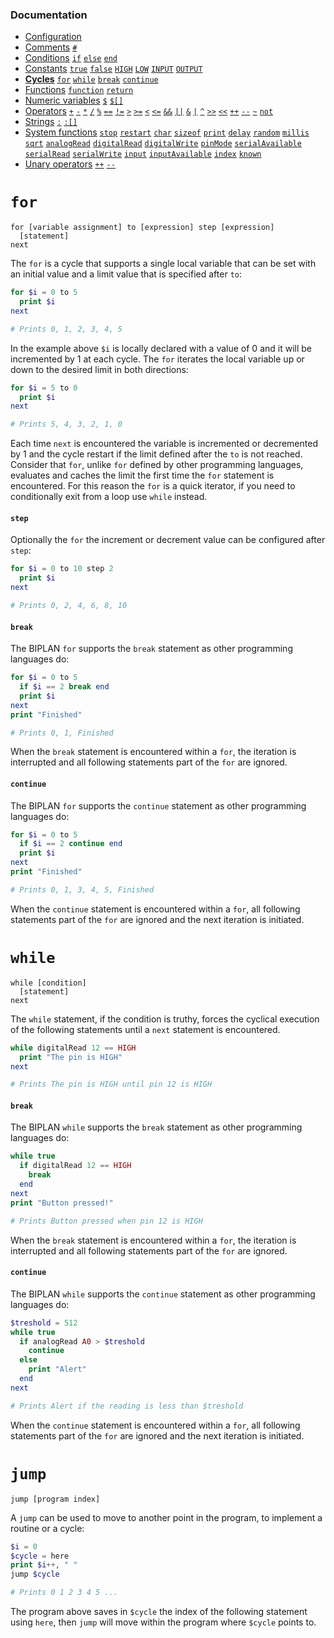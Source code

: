 ### Documentation
- [Configuration](/documentation/configuration.md)
- [Comments](/documentation/comments.md) [`#`]()  
- [Conditions](/documentation/conditions.md) [`if`]() [`else`]() [`end`]()
- [Constants](/documentation/constants.md) [`true`]() [`false`]() [`HIGH`]() [`LOW`]() [`INPUT`]() [`OUTPUT`]()
- **[Cycles](/documentation/cycles.md)** [`for`](/documentation/cycles.md#for) [`while`](/documentation/cycles.md#while) [`break`](/documentation/cycles.md#break) [`continue`](/documentation/cycles.md#continue)
- [Functions](/documentation/functions.md) [`function`]() [`return`]()
- [Numeric variables](/documentation/numeric-variables.md) [`$`]() [`$[]`]()
- [Operators](/documentation/operators.md) [`+`]() [`-`]() [`*`]() [`/`]() [`%`]() [`==`]() [`!=`]() [`>`]() [`>=`]() [`<`]() [`<=`]() [`&&`]() [`||`]() [`&`]() [`|`]() [`^`]() [`>>`]() [`<<`]() [`++`]() [`--`]() [`~`]() [`not`]()
- [Strings](/documentation/strings.md) [`:`]() [`:[]`]()
- [System functions](/documentation/system-functions.md) [`stop`]() [`restart`]() [`char`]() [`sizeof`]() [`print`]() [`delay`]() [`random`]() [`millis`]() [`sqrt`]() [`analogRead`]() [`digitalRead`]() [`digitalWrite`]() [`pinMode`]() [`serialAvailable`]() [`serialRead`]() [`serialWrite`]() [`input`]() [`inputAvailable`]() [`index`]() [`known`]()
- [Unary operators](/documentation/unary-operators.md) [`++`]() [`--`]()

# `for`
```
for [variable assignment] to [expression] step [expression]
  [statement]
next
```
The `for` is a cycle that supports a single local variable that can be set with an initial value and a limit value that is specified after `to`:  
```php
for $i = 0 to 5
  print $i
next

# Prints 0, 1, 2, 3, 4, 5
```
In the example above `$i` is locally declared with a value of 0 and it will be incremented by 1 at each cycle. The `for` iterates the local variable up or down to the desired limit in both directions:
```php
for $i = 5 to 0
  print $i
next

# Prints 5, 4, 3, 2, 1, 0
```
Each time `next` is encountered the variable is incremented or decremented by 1 and the cycle restart if the limit defined after the `to` is not reached. Consider that `for`, unlike `for` defined by other programming languages, evaluates and caches the limit the first time the `for` statement is encountered. For this reason the `for` is a quick iterator, if you need to conditionally exit from a loop use `while` instead.

#### `step`
Optionally the `for` the increment or decrement value can be configured after `step`:  
```php
for $i = 0 to 10 step 2
  print $i
next

# Prints 0, 2, 4, 6, 8, 10
```

#### `break`
The BIPLAN `for` supports the `break` statement as other programming languages do:
```php
for $i = 0 to 5
  if $i == 2 break end
  print $i
next
print "Finished"

# Prints 0, 1, Finished
```
When the `break` statement is encountered within a `for`, the iteration is interrupted and all following statements part of the `for` are ignored.

#### `continue`
The BIPLAN `for` supports the `continue` statement as other programming languages do:
```php
for $i = 0 to 5
  if $i == 2 continue end
  print $i
next
print "Finished"

# Prints 0, 1, 3, 4, 5, Finished
```
When the `continue` statement is encountered within a `for`, all following statements part of the `for` are ignored and the next iteration is initiated.

# `while`
```
while [condition]
  [statement]
next
```
The `while` statement, if the condition is truthy, forces the cyclical execution of the following statements until a `next` statement is encountered.   
```php
while digitalRead 12 == HIGH
  print "The pin is HIGH"
next

# Prints The pin is HIGH until pin 12 is HIGH
```

#### `break`
The BIPLAN `while` supports the `break` statement as other programming languages do:
```php
while true
  if digitalRead 12 == HIGH
    break
  end
next
print "Button pressed!"

# Prints Button pressed when pin 12 is HIGH
```
When the `break` statement is encountered within a `for`, the iteration is interrupted and all following statements part of the `for` are ignored.

#### `continue`
The BIPLAN `while` supports the `continue` statement as other programming languages do:
```php
$treshold = 512
while true
  if analogRead A0 > $treshold
    continue
  else
    print "Alert"
  end
next

# Prints Alert if the reading is less than $treshold
```
When the `continue` statement is encountered within a `for`, all following statements part of the `for` are ignored and the next iteration is initiated.

# `jump`
```
jump [program index]
```
A `jump` can be used to move to another point in the program, to implement a routine or a cycle:
```php
$i = 0
$cycle = here
print $i++, " "
jump $cycle

# Prints 0 1 2 3 4 5 ...
```
The program above saves in `$cycle` the index of the following statement using `here`, then `jump` will move within the program where `$cycle` points to.
